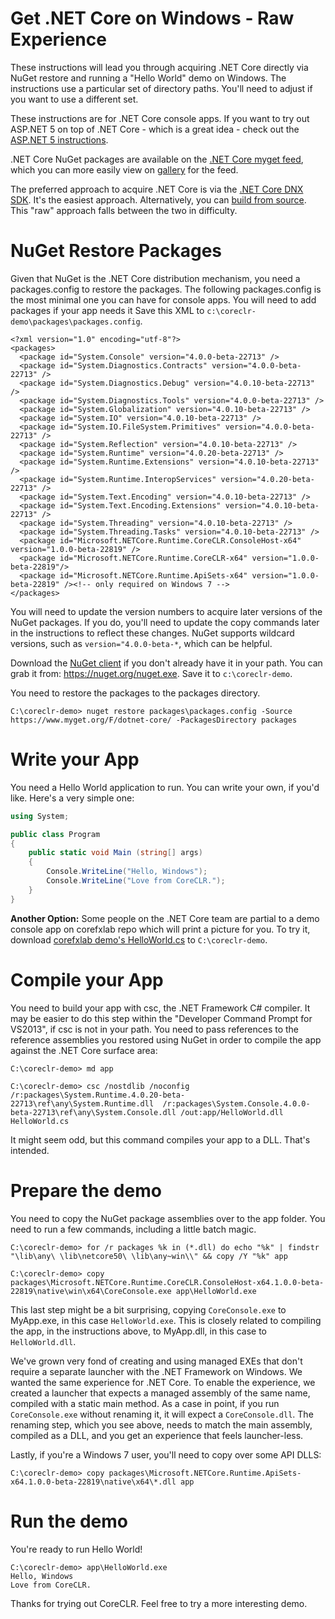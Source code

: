 Get .NET Core on Windows - Raw Experience
=========================================

These instructions will lead you through acquiring .NET Core directly via NuGet restore and running a "Hello World" demo on Windows. The instructions use a particular set of directory paths. You'll need to adjust if you want to use a different set.

These instructions are for .NET Core console apps. If you want to try out ASP.NET 5 on top of .NET Core - which is a great idea - check out the [ASP.NET 5 instructions](https://github.com/aspnet/home).

.NET Core NuGet packages are available on the [.NET Core myget feed](https://www.myget.org/F/dotnet-core), which you can more easily view on [gallery](https://www.myget.org/gallery/dotnet-core) for the feed.

The preferred approach to acquire .NET Core is via the [.NET Core DNX SDK](get-dotnetcore-dnx-windows.md). It's the easiest approach. Alternatively, you can [build from source](windows-instructions.md). This "raw" approach falls between the two in difficulty.

NuGet Restore Packages
======================

Given that NuGet is the .NET Core distribution mechanism, you need a packages.config to restore the packages. The following packages.config is the most minimal one you can have for console apps. You will need to add packages if your app needs it Save this XML to `c:\coreclr-demo\packages\packages.config`.

```
<?xml version="1.0" encoding="utf-8"?>
<packages>
  <package id="System.Console" version="4.0.0-beta-22713" />
  <package id="System.Diagnostics.Contracts" version="4.0.0-beta-22713" />
  <package id="System.Diagnostics.Debug" version="4.0.10-beta-22713" />
  <package id="System.Diagnostics.Tools" version="4.0.0-beta-22713" />
  <package id="System.Globalization" version="4.0.10-beta-22713" />
  <package id="System.IO" version="4.0.10-beta-22713" />
  <package id="System.IO.FileSystem.Primitives" version="4.0.0-beta-22713" />
  <package id="System.Reflection" version="4.0.10-beta-22713" />
  <package id="System.Runtime" version="4.0.20-beta-22713" />
  <package id="System.Runtime.Extensions" version="4.0.10-beta-22713" />
  <package id="System.Runtime.InteropServices" version="4.0.20-beta-22713" />
  <package id="System.Text.Encoding" version="4.0.10-beta-22713" />
  <package id="System.Text.Encoding.Extensions" version="4.0.10-beta-22713" />
  <package id="System.Threading" version="4.0.10-beta-22713" />
  <package id="System.Threading.Tasks" version="4.0.10-beta-22713" />
  <package id="Microsoft.NETCore.Runtime.CoreCLR.ConsoleHost-x64" version="1.0.0-beta-22819" />
  <package id="Microsoft.NETCore.Runtime.CoreCLR-x64" version="1.0.0-beta-22819"/>
  <package id="Microsoft.NETCore.Runtime.ApiSets-x64" version="1.0.0-beta-22819" /><!-- only required on Windows 7 -->
</packages>
```

You will need to update the version numbers to acquire later versions of the NuGet packages. If you do, you'll need to update the copy commands later in the instructions to reflect these changes. NuGet supports wildcard versions, such as `version="4.0.0-beta-*`, which can be helpful.

Download the [NuGet client](https://nuget.org/nuget.exe) if you don't already have it in your path. You can grab it from: https://nuget.org/nuget.exe. Save it to `c:\coreclr-demo`.

You need to restore the packages to the packages directory.

	C:\coreclr-demo> nuget restore packages\packages.config -Source https://www.myget.org/F/dotnet-core/ -PackagesDirectory packages

Write your App
==============

You need a Hello World application to run. You can write your own, if you'd like. Here's a very simple one:

```csharp
using System;

public class Program
{
    public static void Main (string[] args)
    {
        Console.WriteLine("Hello, Windows");
        Console.WriteLine("Love from CoreCLR.");
    }   
} 
```

**Another Option:** Some people on the .NET Core team are partial to a demo console app on corefxlab repo which will print a picture for you. To try it, download [corefxlab demo's HelloWorld.cs](https://raw.githubusercontent.com/dotnet/corefxlab/master/demos/CoreClrConsoleApplications/HelloWorld/HelloWorld.cs) to `C:\coreclr-demo`.

Compile your App
================

You need to build your app with csc, the .NET Framework C# compiler. It may be easier to do this step within the "Developer Command Prompt for VS2013", if csc is not in your path. You need to pass references to the reference assemblies you restored using NuGet in order to compile the app against the .NET Core surface area:

	C:\coreclr-demo> md app

	C:\coreclr-demo> csc /nostdlib /noconfig /r:packages\System.Runtime.4.0.20-beta-22713\ref\any\System.Runtime.dll  /r:packages\System.Console.4.0.0-beta-22713\ref\any\System.Console.dll /out:app/HelloWorld.dll HelloWorld.cs

It might seem odd, but this command compiles your app to a DLL. That's intended.

Prepare the demo
================

You need to copy the NuGet package assemblies over to the app folder. You need to run a few commands, including a little batch magic.

	C:\coreclr-demo> for /r packages %k in (*.dll) do echo "%k" | findstr "\lib\any\ \lib\netcore50\ \lib\any~win\\" && copy /Y "%k" app

	C:\coreclr-demo> copy packages\Microsoft.NETCore.Runtime.CoreCLR.ConsoleHost-x64.1.0.0-beta-22819\native\win\x64\CoreConsole.exe app\HelloWorld.exe
	
This last step might be a bit surprising, copying `CoreConsole.exe` to MyApp.exe, in this case `HelloWorld.exe`. This is closely related to compiling the app, in the instructions above, to MyApp.dll, in this case to `HelloWorld.dll`. 

We've grown very fond of creating and using managed EXEs that don't require a separate launcher with the .NET Framework on Windows. We wanted the same experience for .NET Core. To enable the experience, we created a launcher that expects a managed assembly of the same name, compiled with a static main method. As a case in point, if you run `CoreConsole.exe` without renaming it, it will expect a `CoreConsole.dll`. The renaming step, which you see above, needs to match the main assembly, compiled as a DLL, and you get an experience that feels launcher-less.

Lastly, if you're a Windows 7 user, you'll need to copy over some API DLLS:

	C:\coreclr-demo> copy packages\Microsoft.NETCore.Runtime.ApiSets-x64.1.0.0-beta-22819\native\x64\*.dll app

Run the demo
============

You're ready to run Hello World! 

	C:\coreclr-demo> app\HelloWorld.exe
	Hello, Windows
	Love from CoreCLR.
	
Thanks for trying out CoreCLR. Feel free to try a more interesting demo.
